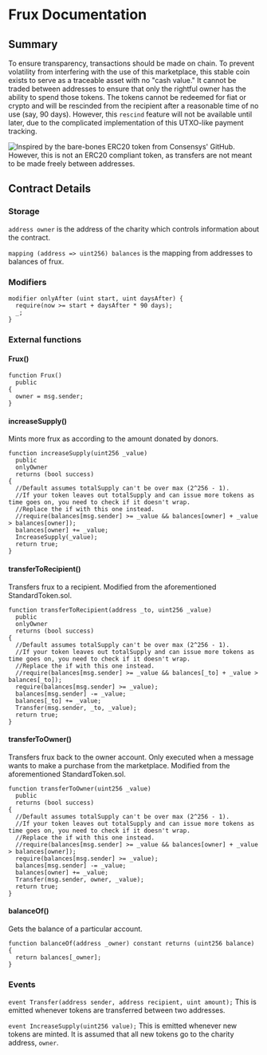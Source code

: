 # Frux Documentation

## Summary

To ensure transparency, transactions should be made on chain. To prevent volatility from interfering with the use of this marketplace, this stable coin exists to serve as a traceable asset with no "cash value." It cannot be traded between addresses to ensure that only the rightful owner has the ability to spend those tokens. The tokens cannot be redeemed for fiat or crypto and will be rescinded from the recipient after a reasonable time of no use (say, 90 days). However, this `rescind` feature will not be available until later, due to the complicated implementation of this UTXO-like payment tracking.

![Inspired by the bare-bones ERC20 token from Consensys' GitHub](https://github.com/ConsenSys/Tokens/blob/master/contracts/StandardToken.sol). However, this is not an ERC20 compliant token, as transfers are not meant to be made freely between addresses.

## Contract Details

### Storage
`address owner` is the address of the charity which controls information about the contract.

`mapping (address => uint256) balances` is the mapping from addresses to balances of frux.

### Modifiers

```
modifier onlyAfter (uint start, uint daysAfter) {
  require(now >= start + daysAfter * 90 days);
  _;
}
```

### External functions

#### Frux()

```
function Frux()
  public
{
  owner = msg.sender;
}
```

#### increaseSupply()
Mints more frux as according to the amount donated by donors.
```
function increaseSupply(uint256 _value)
  public
  onlyOwner
  returns (bool success)
{
  //Default assumes totalSupply can't be over max (2^256 - 1).
  //If your token leaves out totalSupply and can issue more tokens as time goes on, you need to check if it doesn't wrap.
  //Replace the if with this one instead.
  //require(balances[msg.sender] >= _value && balances[owner] + _value > balances[owner]);
  balances[owner] += _value;
  IncreaseSupply(_value);
  return true;
}
```

#### transferToRecipient()
Transfers frux to a recipient. Modified from the aforementioned StandardToken.sol.
```
function transferToRecipient(address _to, uint256 _value)
  public
  onlyOwner
  returns (bool success)
{
  //Default assumes totalSupply can't be over max (2^256 - 1).
  //If your token leaves out totalSupply and can issue more tokens as time goes on, you need to check if it doesn't wrap.
  //Replace the if with this one instead.
  //require(balances[msg.sender] >= _value && balances[_to] + _value > balances[_to]);
  require(balances[msg.sender] >= _value);
  balances[msg.sender] -= _value;
  balances[_to] += _value;
  Transfer(msg.sender, _to, _value);
  return true;
}
```


#### transferToOwner()
Transfers frux back to the owner account. Only executed when a message wants to make a purchase from the marketplace. Modified from the aforementioned StandardToken.sol.
```
function transferToOwner(uint256 _value)
  public
  returns (bool success)
{
  //Default assumes totalSupply can't be over max (2^256 - 1).
  //If your token leaves out totalSupply and can issue more tokens as time goes on, you need to check if it doesn't wrap.
  //Replace the if with this one instead.
  //require(balances[msg.sender] >= _value && balances[owner] + _value > balances[owner]);
  require(balances[msg.sender] >= _value);
  balances[msg.sender] -= _value;
  balances[owner] += _value;
  Transfer(msg.sender, owner, _value);
  return true;
}
```

#### balanceOf()
Gets the balance of a particular account.
```
function balanceOf(address _owner) constant returns (uint256 balance) {
  return balances[_owner];
}
```

### Events

`event Transfer(address sender, address recipient, uint amount);` This is emitted whenever tokens are transferred between two addresses.

`event IncreaseSupply(uint256 value);` This is emitted whenever new tokens are minted. It is assumed that all new tokens go to the charity address, `owner`.
